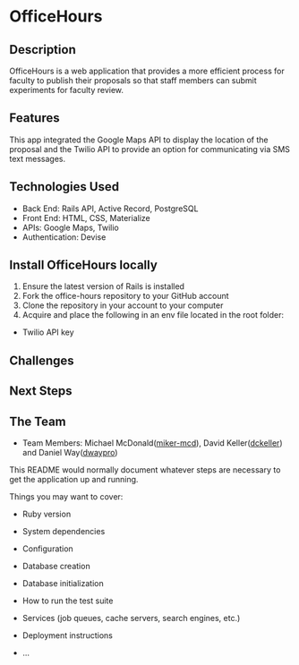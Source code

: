 # OfficeHours

## Description
OfficeHours is a web application that provides a more efficient process for faculty to publish their proposals so that staff members can submit experiments for faculty review.

## Features
This app integrated the Google Maps API to display the location of the proposal and the Twilio API to provide an option for communicating via SMS text messages.

## Technologies Used
- Back End: Rails API, Active Record, PostgreSQL
- Front End: HTML, CSS, Materialize
- APIs: Google Maps, Twilio
- Authentication: Devise

## Install OfficeHours locally
1. Ensure the latest version of Rails is installed
2. Fork the office-hours repository to your GitHub account
3. Clone the repository in your account to your computer
4. Acquire and place the following in an env file located in the root folder:

  - Twilio API key

## Challenges


## Next Steps

## The Team
  - Team Members: Michael McDonald([miker-mcd](https://github.com/miker-mcd)), David Keller([dckeller](https://github.com/dckeller)) and Daniel Way([dwaypro](https://github.com/dwaypro))


This README would normally document whatever steps are necessary to get the
application up and running.

Things you may want to cover:

* Ruby version

* System dependencies

* Configuration

* Database creation

* Database initialization

* How to run the test suite

* Services (job queues, cache servers, search engines, etc.)

* Deployment instructions

* ...
